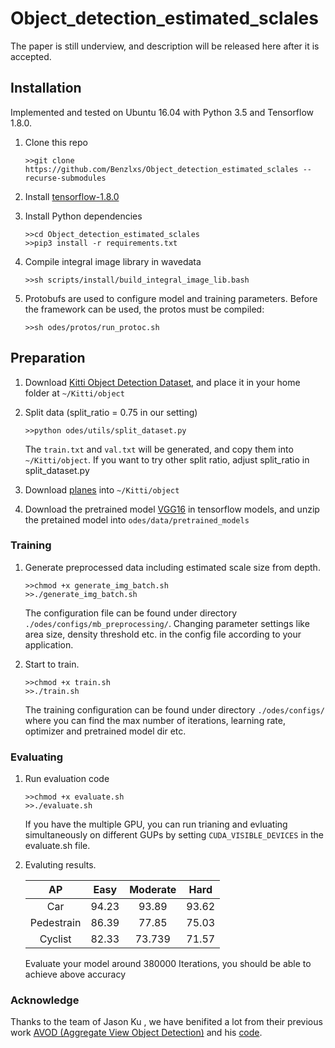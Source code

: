 # Object_detection_estimated_sclales

The paper is still underview, and description will be released here after it is accepted.

## Installation
Implemented and tested on Ubuntu 16.04 with Python 3.5 and Tensorflow 1.8.0.

1. Clone this repo
    ```
    >>git clone https://github.com/Benzlxs/Object_detection_estimated_sclales --recurse-submodules
    ```
2. Install [tensorflow-1.8.0](https://www.tensorflow.org/install/)

3. Install Python dependencies
    ```
    >>cd Object_detection_estimated_sclales
    >>pip3 install -r requirements.txt
    ```

4. Compile integral image library in wavedata
    ```
    >>sh scripts/install/build_integral_image_lib.bash
    ```

5. Protobufs are used to configure model and training parameters. Before the framework can be used, the protos must be compiled:
    ```
    >>sh odes/protos/run_protoc.sh
    ```


## Preparation
1. Download [Kitti Object Detection Dataset](http://www.cvlibs.net/datasets/kitti/eval_object.php?obj_benchmark=3d), and place it in your home folder at `~/Kitti/object`

2. Split data (split_ratio = 0.75 in our setting)
    ```
    >>python odes/utils/split_dataset.py
    ```
    The `train.txt` and `val.txt` will be generated, and copy them into `~/Kitti/object`. If you want to try other split   ratio, adjust split_ratio in split_dataset.py

3. Download [planes](https://drive.google.com/drive/folders/1c5z3NqoLw78NvGWoF_3MBnIsyRI41xSP?usp=sharing) into `~/Kitti/object`

4. Download the pretrained model [VGG16](http://download.tensorflow.org/models/vgg_16_2016_08_28.tar.gz) in tensorflow models, and unzip the pretained model into `odes/data/pretrained_models`

### Training
1. Generate preprocessed data including estimated scale size from depth.
    ```
    >>chmod +x generate_img_batch.sh
    >>./generate_img_batch.sh
    ```
    The configuration file can be found under directory `./odes/configs/mb_preprocessing/`. Changing parameter settings like area size, density threshold etc. in the config file according to your application.

2. Start to train.
    ```
    >>chmod +x train.sh
    >>./train.sh
    ```
    The training configuration can be found under directory `./odes/configs/` where you can find the max number of iterations, learning rate, optimizer and pretrained model dir etc.
    
### Evaluating
1. Run evaluation code
    ```
    >>chmod +x evaluate.sh
    >>./evaluate.sh
    ```
    If you have the multiple GPU, you can run trianing and evluating simultaneously on different GUPs by setting `CUDA_VISIBLE_DEVICES` in the evaluate.sh file.
   
2. Evaluting results.

    | AP       | Easy   |Moderate|  Hard  |
    |:--------:|:------:|:------:|:------:|
    |  Car     |94.23   |93.89   | 93.62  |
    |Pedestrain| 86.39  |  77.85 |75.03   |
    | Cyclist  | 82.33  | 73.739 |   71.57|
    
    Evaluate your model around 380000 Iterations, you should be able to achieve above accuracy

### Acknowledge
Thanks to the team of Jason Ku , we have benifited a lot from their previous work [AVOD (Aggregate View Object Detection)](https://arxiv.org/abs/1712.02294) and his [code](https://github.com/kujason/avod).
